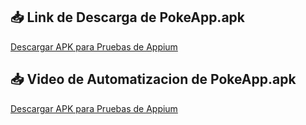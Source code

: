 ## 📥 Link de Descarga de PokeApp.apk  
[Descargar APK para Pruebas de Appium](https://1drv.ms/u/c/65772238be38fd43/EQKHTEolPWpEmLltl_TzaF4B6S4acnuqJg8ds8dMqGDwnA?e=YNUdSi)  


## 📥 Video de Automatizacion de PokeApp.apk  

[Descargar APK para Pruebas de Appium]([https://1drv.ms/u/c/65772238be38fd43/EQKHTEolPWpEmLltl_TzaF4B6S4acnuqJg8ds8dMqGDwnA?e=YNUdSi](https://unibedom-my.sharepoint.com/:v:/g/personal/dcespedes_est_unibe_edu_do/EVAKqN6ZdaZPuyWqQp379UMBG5WloqULZpH3fOvJQCeZ8Q?nav=eyJyZWZlcnJhbEluZm8iOnsicmVmZXJyYWxBcHAiOiJPbmVEcml2ZUZvckJ1c2luZXNzIiwicmVmZXJyYWxBcHBQbGF0Zm9ybSI6IldlYiIsInJlZmVycmFsTW9kZSI6InZpZXciLCJyZWZlcnJhbFZpZXciOiJNeUZpbGVzTGlua0NvcHkifX0&e=LhsuIf))  
